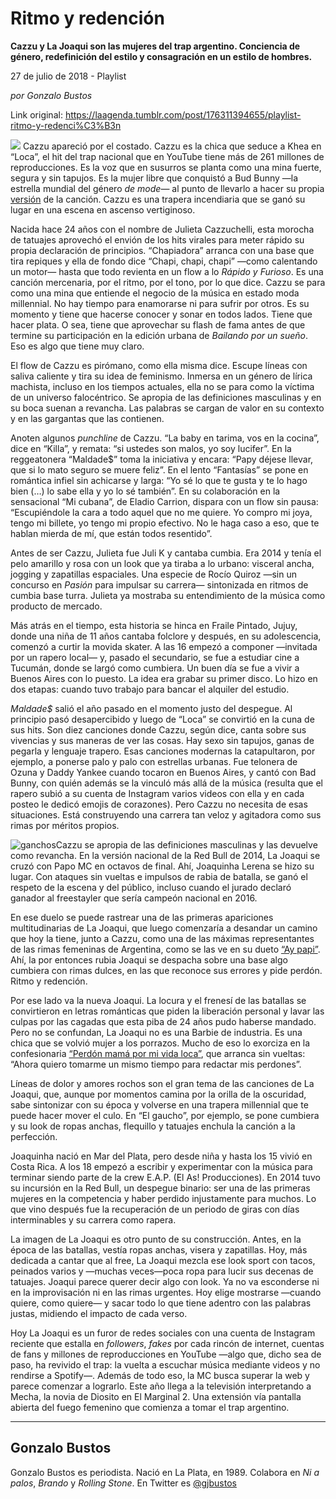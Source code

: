 # Ritmo y redención

**Cazzu y La Joaqui son las mujeres del trap argentino. Conciencia de género, redefinición del estilo y consagración en un estilo de hombres.**

27 de julio de 2018 - Playlist

_por Gonzalo Bustos_

Link original: https://laagenda.tumblr.com/post/176311394655/playlist-ritmo-y-redenci%C3%B3n

![](https://64.media.tumblr.com/cbf4ed7617b0ecb7bc75ecb1c2b2a557/tumblr_inline_pcj65kRXrR1t6q87u_500.jpg)
Cazzu apareció por el costado. Cazzu es la chica que seduce a Khea en “Loca”, el hit del trap nacional que en YouTube tiene más de 261 millones de reproducciones. Es la voz que en susurros se planta como una mina fuerte, segura y sin tapujos. Es la mujer libre que conquistó a Bud Bunny —la estrella mundial del género *de mode*— al punto de llevarlo a hacer su propia [versión](https://www.youtube.com/watch?v=NT93RXLKP5w) de la canción. Cazzu es una trapera incendiaria que se ganó su lugar en una escena en ascenso vertiginoso. 

Nacida hace 24 años con el nombre de Julieta Cazzuchelli, esta morocha de tatuajes aprovechó el envión de los hits virales para meter rápido su propia declaración de principios. “Chapiadora” arranca con una base que tira repiques y ella de fondo dice “Chapi, chapi, chapi” —como calentando un motor— hasta que todo revienta en un flow a lo *Rápido y Furioso*. Es una canción mercenaria, por el ritmo, por el tono, por lo que dice. Cazzu se para como una mina que entiende el negocio de la música en estado moda millennial. No hay tiempo para enamorarse ni para sufrir por otros. Es su momento y tiene que hacerse conocer y sonar en todos lados. Tiene que hacer plata. O sea, tiene que aprovechar su flash de fama antes de que termine su participación en la edición urbana de *Bailando por un sueño*. Eso es algo que tiene muy claro. 

El flow de Cazzu es pirómano, como ella misma dice. Escupe líneas con saliva caliente y tira su idea de feminismo. Inmersa en un género de lírica machista, incluso en los tiempos actuales, ella no se para como la víctima de un universo falocéntrico. Se apropia de las definiciones masculinas y en su boca suenan a revancha. Las palabras se cargan de valor en su contexto y en las gargantas que las contienen. 

Anoten algunos *punchline* de Cazzu. “La baby en tarima, vos en la cocina”, dice en “Killa”, y remata: “si ustedes son malos, yo soy lucifer”. En la reggeatonera “Maldade$” toma la iniciativa y encara: “Papy déjese llevar, que si lo mato seguro se muere feliz”. En el lento “Fantasías” se pone en romántica infiel sin achicarse y larga: “Yo sé lo que te gusta y te lo hago bien (…) lo sabe ella y yo lo sé también”. En su colaboración en la sensacional “Mi cubana”, de Eladio Carrion, dispara con un flow sin pausa: “Escupiéndole la cara a todo aquel que no me quiere. Yo compro mi joya, tengo mi billete, yo tengo mi propio efectivo. No le haga caso a eso, que te hablan mierda de mí, que están todos resentido”. 

Antes de ser Cazzu, Julieta fue Juli K y cantaba cumbia. Era 2014 y tenía el pelo amarillo y rosa con un look que ya tiraba a lo urbano: visceral ancha, jogging y zapatillas espaciales. Una especie de Rocío Quiroz —sin un concurso en *Pasión* para impulsar su carrera— sintonizada en ritmos de cumbia base turra. Julieta ya mostraba su entendimiento de la música como producto de mercado. 

Más atrás en el tiempo, esta historia se hinca en Fraile Pintado, Jujuy, donde una niña de 11 años cantaba folclore y después, en su adolescencia, comenzó a curtir la movida skater. A las 16 empezó a componer —invitada por un rapero local— y, pasado el secundario, se fue a estudiar cine a Tucumán, donde se largó como cumbiera. Un buen día se fue a vivir a Buenos Aires con lo puesto. La idea era grabar su primer disco. Lo hizo en dos etapas: cuando tuvo trabajo para bancar el alquiler del estudio. 

*Maldade$* salió el año pasado en el momento justo del despegue. Al principio pasó desapercibido y luego de “Loca” se convirtió en la cuna de sus hits. Son diez canciones donde Cazzu, según dice, canta sobre sus vivencias y sus maneras de ver las cosas. Hay sexo sin tapujos, ganas de pegarla y lenguaje trapero. Esas canciones modernas la catapultaron, por ejemplo, a ponerse palo y palo con estrellas urbanas. Fue telonera de Ozuna y Daddy Yankee cuando tocaron en Buenos Aires, y cantó con Bad Bunny, con quién además se la vinculó más allá de la música (resulta que el rapero subió a su cuenta de Instagram varios videos con ella y en cada posteo le dedicó emojis de corazones). Pero Cazzu no necesita de esas situaciones. Está construyendo una carrera tan veloz y agitadora como sus rimas por méritos propios.

![ganchos](https://64.media.tumblr.com/cbf4ed7617b0ecb7bc75ecb1c2b2a557/tumblr_inline_pcj65kRXrR1t6q87u_500.jpg)Cazzu se apropia de las definiciones masculinas y las devuelve como revancha.
En la versión nacional de la Red Bull de 2014, La Joaqui se cruzó con Papo MC en octavos de final. Ahí, Joaquinha Lerena se hizo su lugar. Con ataques sin vueltas e impulsos de rabia de batalla, se ganó el respeto de la escena y del público, incluso cuando el jurado declaró ganador al freestayler que sería campeón nacional en 2016. 

En ese duelo se puede rastrear una de las primeras apariciones multitudinarias de La Joaqui, que luego comenzaría a desandar un camino que hoy la tiene, junto a Cazzu, como una de las máximas representantes de las rimas femeninas de Argentina, como se las ve en su dueto [“Ay papi”](https://www.youtube.com/watch?v=IpVdWf-Gzxk). Ahí, la por entonces rubia Joaqui se despacha sobre una base algo cumbiera con rimas dulces, en las que reconoce sus errores y pide perdón. Ritmo y redención. 

Por ese lado va la nueva Joaqui. La locura y el frenesí de las batallas se convirtieron en letras románticas que piden la liberación personal y lavar las culpas por las cagadas que esta piba de 24 años pudo haberse mandado. Pero no se confundan, La Joaqui no es una Barbie de industria. Es una chica que se volvió mujer a los porrazos. Mucho de eso lo exorciza en la confesionaria [“Perdón mamá por mi vida loca”](https://www.youtube.com/watch?v=C2LXQHNUBKE), que arranca sin vueltas: “Ahora quiero tomarme un mismo tiempo para redactar mis perdones”. 

Líneas de dolor y amores rochos son el gran tema de las canciones de La Joaqui, que, aunque por momentos camina por la orilla de la oscuridad, sabe sintonizar con su época y volverse en una trapera millennial que te puede hacer mover el culo. En “El gaucho”, por ejemplo, se pone cumbiera y su look de ropas anchas, flequillo y tatuajes enchula la canción a la perfección. 

Joaquinha nació en Mar del Plata, pero desde niña y hasta los 15 vivió en Costa Rica. A los 18 empezó a escribir y experimentar con la música para terminar siendo parte de la crew E.A.P. (El As! Producciones). En 2014 tuvo su incursión en la Red Bull, un despegue binario: ser una de las primeras mujeres en la competencia y haber perdido injustamente para muchos. Lo que vino después fue la recuperación de un periodo de giras con días interminables y su carrera como rapera. 

La imagen de La Joaqui es otro punto de su construcción. Antes, en la época de las batallas, vestía ropas anchas, visera y zapatillas. Hoy, más dedicada a cantar que al free, La Joaqui mezcla ese look sport con tacos, peinados varios y —muchas veces—poca ropa para lucir sus decenas de tatuajes. Joaqui parece querer decir algo con look. Ya no va esconderse ni en la improvisación ni en las rimas urgentes. Hoy elige mostrarse —cuando quiere, como quiere— y sacar todo lo que tiene adentro con las palabras justas, midiendo el impacto de cada verso. 

Hoy La Joaqui es un furor de redes sociales con una cuenta de Instagram reciente que estalla en *followers*, *fakes* por cada rincón de internet, cuentas de fans y millones de reproducciones en YouTube —algo que, dicho sea de paso, ha revivido el trap: la vuelta a escuchar música mediante videos y no rendirse a Spotify—. Además de todo eso, la MC busca superar la web y parece comenzar a lograrlo. Este año llega a la televisión interpretando a Mecha, la novia de Diosito en El Marginal 2. Una extensión vía pantalla abierta del fuego femenino que comienza a tomar el trap argentino. 

  




---

Gonzalo Bustos
--------------

 Gonzalo Bustos es periodista. Nació en La Plata, en 1989. Colabora en *Ni a palos*, *Brando* y *Rolling Stone*. En Twitter es [@gjbustos](https://twitter.com/gjbustos) 

